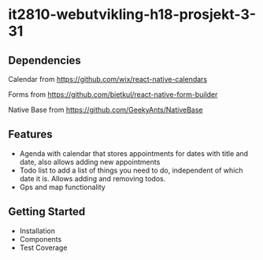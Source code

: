 ﻿# it2810-webutvikling-h18-prosjekt-3-31

## Dependencies

Calendar from https://github.com/wix/react-native-calendars

Forms from https://github.com/bietkul/react-native-form-builder

Native Base from https://github.com/GeekyAnts/NativeBase 

## Features

* Agenda with calendar that stores appointments for dates with title and date, also allows adding new appointments
* Todo list to add a list of things you need to do, independent of which date it is. Allows adding and removing todos.
* Gps and map functionality

## Getting Started
* Installation
* Components
* Test Coverage
